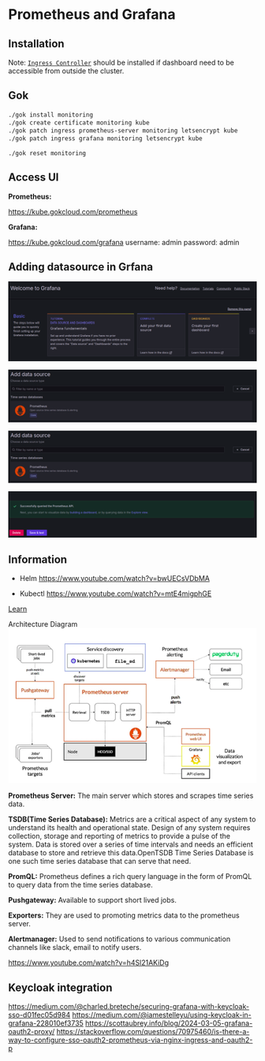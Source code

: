 # Prometheus and Grafana

## Installation

Note: [`Ingress Controller`](../ingress/README.md) should be installed if dashboard need to be accessible from outside the cluster.

## Gok

```console
./gok install monitoring
./gok create certificate monitoring kube
./gok patch ingress prometheus-server monitoring letsencrypt kube
./gok patch ingress grafana monitoring letsencrypt kube
```

```console
./gok reset monitoring
```

## Access UI

**Prometheus:** 

https://kube.gokcloud.com/prometheus

**Grafana:** 

https://kube.gokcloud.com/grafana
username: admin
password: admin

## Adding datasource in Grfana
![img_1.png](images/img_1.png)

![img_2.png](images/img_2.png)

![img_3.png](images/img_3.png)

![img_4.png](images/img_4.png)

## Information
- Helm
https://www.youtube.com/watch?v=bwUECsVDbMA

- Kubectl
https://www.youtube.com/watch?v=mtE4migphGE

[Learn](https://k21academy.com/docker-kubernetes/prometheus-grafana-monitoring/)

Architecture Diagram
![img.png](images/img.png)

**Prometheus Server:** The main server which stores and scrapes time series data.

**TSDB(Time Series Database):** Metrics are a critical aspect of any system to understand its health and operational state. Design of any system requires collection, storage and reporting of metrics to provide a pulse of the system. Data is stored over a series of time intervals and needs an efficient database to store and retrieve this data.OpenTSDB Time Series Database is one such time series database that can serve that need.

**PromQL:** Prometheus defines a rich query language in the form of PromQL to query data from the time series database.

**Pushgateway:** Available to support short lived jobs.

**Exporters:** They are used to promoting metrics data to the prometheus server.

**Alertmanager:** Used to send notifications to various communication channels like slack, email to notify users.

https://www.youtube.com/watch?v=h4Sl21AKiDg

## Keycloak integration
https://medium.com/@charled.breteche/securing-grafana-with-keycloak-sso-d01fec05d984
https://medium.com/@iamestelleyu/using-keycloak-in-grafana-228010ef3735
https://scottaubrey.info/blog/2024-03-05-grafana-oauth2-proxy/
https://stackoverflow.com/questions/70975460/is-there-a-way-to-configure-sso-oauth2-prometheus-via-nginx-ingress-and-oauth2-p